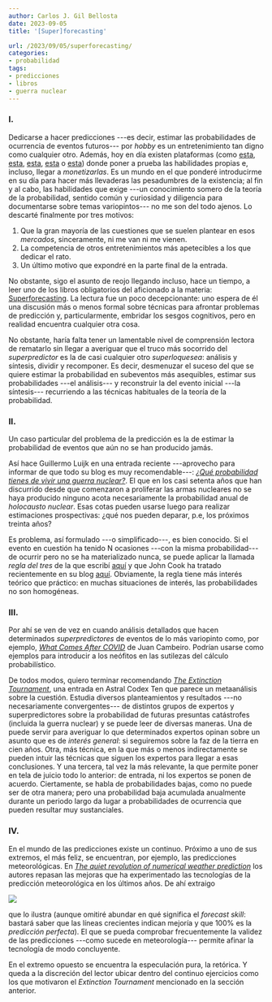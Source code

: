 ```yaml
---
author: Carlos J. Gil Bellosta
date: 2023-09-05
title: '[Super]forecasting'

url: /2023/09/05/superforecasting/
categories:
- probabilidad
tags:
- predicciones
- libros
- guerra nuclear
---
```


### I.

Dedicarse a hacer predicciones ---es decir, estimar las probabilidades de ocurrencia de eventos futuros--- por _hobby_ es un entretenimiento tan digno como cualquier otro. Además, hoy en día existen plataformas (como
[esta](https://lepoint.hypermind.com/),
[esta](https://www.predictit.org/),
[esta](https://www.metaculus.com/),
[esta](https://kalshi.com/) o
[esta](https://manifold.markets/))
donde poner a prueba las habilidades propias e, incluso, llegar a _monetizarlas_. Es un mundo en el que ponderé introducirme en su día para hacer más llevaderas las pesadumbres de la existencia; al fin y al cabo, las habilidades que exige ---un conocimiento somero de la teoría de la probabilidad, sentido común y curiosidad y diligencia para documentarse sobre temas variopintos--- no me son del todo ajenos. Lo descarté finalmente por tres motivos:

1. Que la gran mayoría de las cuestiones que se suelen plantear en esos _mercados_, sinceramente, ni me van ni me vienen.
2. La competencia de otros entretenimientos más apetecibles a los que dedicar el rato.
3. Un último motivo que expondré en la parte final de la entrada.

No obstante, sigo el asunto de reojo llegando incluso, hace un tiempo, a leer uno de los libros obligatorios del aficionado a la materia: [Superforecasting](https://en.wikipedia.org/wiki/Superforecasting:_The_Art_and_Science_of_Prediction). La lectura fue un poco decepcionante: uno espera de él una discusión más o menos formal sobre técnicas para afrontar problemas de predicción y, particularmente, embridar los sesgos cognitivos, pero en realidad encuentra cualquier otra cosa.

No obstante, haría falta tener un lamentable nivel de comprensión lectora de rematarlo sin llegar a averiguar que el truco más socorrido del _superpredictor_ es la de casi cualquier otro _superloquesea_: análisis y síntesis, dividir y recomponer. Es decir, desmenuzar el suceso del que se quiere estimar la probabilidad en subeventos más asequibles, estimar sus probabilidades ---el análisis--- y reconstruir la del evento inicial ---la síntesis--- recurriendo a las técnicas habituales de la teoría de la probabilidad.

### II.

Un caso particular del problema de la predicción es la de estimar la probabilidad de eventos que aún no se han producido jamás.

Así hace Guillermo Luijk en una entrada reciente ---aprovecho para informar de que todo su blog es muy recomendable---:
[_¿Qué probabilidad tienes de vivir una guerra nuclear?_](https://www.overfitting.net/2023/08/que-probabilidad-tienes-de-vivir-una.html). El que en los casi setenta años que han discurrido desde que comenzaron a proliferar las armas nucleares no se haya producido ninguno acota necesariamente la probabilidad anual de _holocausto nuclear_. Esas cotas pueden usarse luego para realizar estimaciones prospectivas: ¿qué nos pueden deparar, p.e, los próximos treinta años?

Es problema, así formulado ---o simplificado---, es bien conocido. Si el evento en cuestión ha tenido N ocasiones ---con la misma probabilidad--- de ocurrir pero no se ha materializado nunca, se puede aplicar la llamada _regla del tres_ de la que escribí
[aquí](/2016/11/30/la-regla-del-tres-para-estimar-la-probabilidad-de-un-evento-todavia-no-observado/)
y que John Cook ha tratado recientemente en su blog
[aquí](https://www.johndcook.com/blog/2023/08/30/first-time-seeing-a-rare-event/). Obviamente, la regla tiene más interés teórico que práctico: en muchas situaciones de interés, las probabilidades no son homogéneas.

### III.

Por ahí se ven de vez en cuando análisis detallados que hacen determinados _superpredictores_ de eventos de lo más variopinto como, por ejemplo,
[_What Comes After COVID_](https://asteriskmag.com/issues/02/what-comes-after-covid)
de Juan Cambeiro. Podrían usarse como ejemplos para introducir a los neófitos en las sutilezas del cálculo probabilístico.

De todos modos, quiero terminar recomendando
[_The Extinction Tournament_](https://astralcodexten.substack.com/p/the-extinction-tournament),
una entrada en Astral Codex Ten que parece un metaanálisis sobre la cuestión. Estudia diversos planteamientos y resultados ---no necesariamente convergentes--- de distintos grupos de expertos y superpredictores sobre la probabilidad de futuras presuntas catástrofes (incluida la guerra nuclear) y se puede leer de diversas maneras. Una de puede servir para averiguar lo que determinados expertos opinan sobre un asunto que es de _interés general_: si seguiremos sobre la faz de la tierra en cien años. Otra, más técnica, en la que más o menos indirectamente se pueden intuir las técnicas que siguen los expertos para llegar a esas conclusiones. Y una tercera, tal vez la más relevante, la que permite poner en tela de juicio todo lo anterior: de entrada, ni los expertos se ponen de acuerdo. Ciertamente, se habla de probabilidades bajas, como no puede ser de otra manera; pero una probabilidad baja acumulada anualmente durante un periodo largo da lugar a probabilidades de ocurrencia que pueden resultar muy sustanciales.

### IV.

En el mundo de las predicciones existe un continuo. Próximo a uno de sus extremos, el más feliz, se encuentran, por ejemplo, las predicciones meteorológicas. En
[_The quiet revolution of numerical weather prediction_](https://www.nature.com/articles/nature14956)
los autores repasan las mejoras que ha experimentado las tecnologías de la predicción meteorológica en los últimos años. De ahí extraigo

![](/wp-uploads/2023/predicciones-meteorologicas.png#center)

que lo ilustra (aunque omitiré abundar en qué significa el _forecast skill_: bastará saber que las líneas crecientes indican mejoría y que 100% es la _predicción perfecta_). El que se pueda comprobar frecuentemente la validez de las predicciones ---como sucede en meteorología--- permite afinar la tecnología de modo concluyente.

En el extremo opuesto se encuentra la especulación pura, la retórica. Y queda a la discreción del lector ubicar dentro del continuo ejercicios como los que motivaron el _Extinction Tournament_ mencionado en la sección anterior.